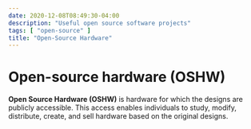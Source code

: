 ```yaml
---
date: 2020-12-08T08:49:30-04:00
description: "Useful open source software projects"
tags: [ "open-source" ]
title: "Open-Source Hardware"
---
```


# Open-source hardware (OSHW)

**Open Source Hardware (OSHW)** is hardware for which the designs are publicly accessible. This access enables individuals to study, modify, distribute, create, and sell hardware based on the original designs.  

